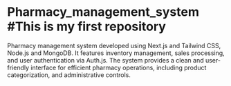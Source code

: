 # Pharmacy_management_system   #This is my first repository
Pharmacy management system developed using Next.js and Tailwind CSS, Node.js and MongoDB. It features inventory management, sales processing, and user authentication via Auth.js. The system provides a clean and user-friendly interface for efficient pharmacy operations, including product categorization, and administrative controls.